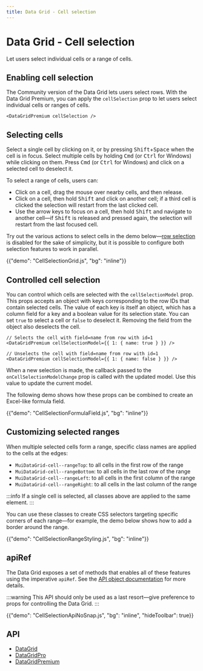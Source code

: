 ```yaml
---
title: Data Grid - Cell selection
---
```


# Data Grid - Cell selection [<span class="plan-premium"></span>](/x/introduction/licensing/#premium-plan 'Premium plan')

<p class="description">Let users select individual cells or a range of cells.</p>

## Enabling cell selection

The Community version of the Data Grid lets users select rows.
With the Data Grid Premium, you can apply the `cellSelection` prop to let users select individual cells or ranges of cells.

```tsx
<DataGridPremium cellSelection />
```

## Selecting cells

Select a single cell by clicking on it, or by pressing <kbd class="key">Shift</kbd>+<kbd class="key">Space</kbd> when the cell is in focus.
Select multiple cells by holding <kbd class="key">Cmd</kbd> (or <kbd class="key">Ctrl</kbd> for Windows) while clicking on them.
Press <kbd class="key">Cmd</kbd> (or <kbd class="key">Ctrl</kbd> for Windows) and click on a selected cell to deselect it.

To select a range of cells, users can:

- Click on a cell, drag the mouse over nearby cells, and then release.
- Click on a cell, then hold <kbd class="key">Shift</kbd> and click on another cell; if a third cell is clicked the selection will restart from the last clicked cell.
- Use the arrow keys to focus on a cell, then hold <kbd class="key">Shift</kbd> and navigate to another cell—if <kbd class="key">Shift</kbd> is released and pressed again, the selection will restart from the last focused cell.

Try out the various actions to select cells in the demo below—[row selection](/x/react-data-grid/row-selection/) is disabled for the sake of simplicity, but it is possible to configure both selection features to work in parallel.

{{"demo": "CellSelectionGrid.js", "bg": "inline"}}

## Controlled cell selection

You can control which cells are selected with the `cellSelectionModel` prop.
This props accepts an object with keys corresponding to the row IDs that contain selected cells.
The value of each key is itself an object, which has a column field for a key and a boolean value for its selection state.
You can set `true` to select a cell or `false` to deselect it.
Removing the field from the object also deselects the cell.

```tsx
// Selects the cell with field=name from row with id=1
<DataGridPremium cellSelectionModel={{ 1: { name: true } }} />

// Unselects the cell with field=name from row with id=1
<DataGridPremium cellSelectionModel={{ 1: { name: false } }} />
```

When a new selection is made, the callback passed to the `onCellSelectionModelChange` prop is called with the updated model.
Use this value to update the current model.

The following demo shows how these props can be combined to create an Excel-like formula field.

{{"demo": "CellSelectionFormulaField.js", "bg": "inline"}}

## Customizing selected ranges

When multiple selected cells form a range, specific class names are applied to the cells at the edges:

- `MuiDataGrid-cell--rangeTop`: to all cells in the first row of the range
- `MuiDataGrid-cell--rangeBottom`: to all cells in the last row of the range
- `MuiDataGrid-cell--rangeLeft`: to all cells in the first column of the range
- `MuiDataGrid-cell--rangeRight`: to all cells in the last column of the range

:::info
If a single cell is selected, all classes above are applied to the same element.
:::

You can use these classes to create CSS selectors targeting specific corners of each range—for example, the demo below shows how to add a border around the range.

{{"demo": "CellSelectionRangeStyling.js", "bg": "inline"}}

## apiRef

The Data Grid exposes a set of methods that enables all of these features using the imperative `apiRef`.
See the [API object documentation](/x/react-data-grid/api-object/) for more details.

:::warning
This API should only be used as a last resort—give preference to props for controlling the Data Grid.
:::

{{"demo": "CellSelectionApiNoSnap.js", "bg": "inline", "hideToolbar": true}}

## API

- [DataGrid](/x/api/data-grid/data-grid/)
- [DataGridPro](/x/api/data-grid/data-grid-pro/)
- [DataGridPremium](/x/api/data-grid/data-grid-premium/)
